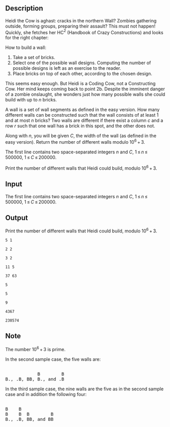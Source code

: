 ## Description

<div><p>Heidi the Cow is aghast: cracks in the northern Wall? Zombies gathering outside, forming groups, preparing their assault? This must not happen! Quickly, she fetches her HC<span class="tex-span"><sup class="upper-index">2</sup></span> (Handbook of Crazy Constructions) and looks for the right chapter:</p><p><span class="tex-font-style-it">How to build a wall:</span></p><ol> <li> <span class="tex-font-style-it">Take a set of bricks.</span> </li><li> <span class="tex-font-style-it">Select one of the possible wall designs. Computing the number of possible designs is left as an exercise to the reader.</span> </li><li> <span class="tex-font-style-it">Place bricks on top of each other, according to the chosen design.</span> </li></ol><p>This seems easy enough. But Heidi is a Coding Cow, not a Constructing Cow. Her mind keeps coming back to point 2b. Despite the imminent danger of a zombie onslaught, she wonders just how many possible walls she could build with up to <span class="tex-span"><i>n</i></span> bricks.</p><p>A <span class="tex-font-style-it">wall</span> is a set of wall segments as defined in the easy version. How many different walls can be constructed such that the wall consists of at least <span class="tex-span">1</span> and at most <span class="tex-span"><i>n</i></span> bricks? Two walls are different if there exist a column <span class="tex-span"><i>c</i></span> and a row <span class="tex-span"><i>r</i></span> such that one wall has a brick in this spot, and the other does not.</p><p>Along with <span class="tex-span"><i>n</i></span>, you will be given <span class="tex-span"><i>C</i></span>, the width of the wall (as defined in the easy version). Return the number of different walls modulo <span class="tex-span">10<sup class="upper-index">6</sup> + 3</span>.</p></div><div class="input-specification"><p>The first line contains two space-separated integers <span class="tex-span"><i>n</i></span> and <span class="tex-span"><i>C</i></span>, <span class="tex-span">1 ≤ <i>n</i> ≤ 500000</span>, <span class="tex-span">1 ≤ <i>C</i> ≤ 200000</span>.</p></div><div class="output-specification"><p>Print the number of different walls that Heidi could build, modulo <span class="tex-span">10<sup class="upper-index">6</sup> + 3</span>.</p></div>

## Input

<p>The first line contains two space-separated integers <span class="tex-span"><i>n</i></span> and <span class="tex-span"><i>C</i></span>, <span class="tex-span">1 ≤ <i>n</i> ≤ 500000</span>, <span class="tex-span">1 ≤ <i>C</i> ≤ 200000</span>.</p>

## Output

<p>Print the number of different walls that Heidi could build, modulo <span class="tex-span">10<sup class="upper-index">6</sup> + 3</span>.</p>





```input1
5 1

```




```input2
2 2

```




```input3
3 2

```




```input4
11 5

```




```input5
37 63

```




```output1
5

```




```output2
5

```




```output3
9

```




```output4
4367

```




```output5
230574

```



## Note

<p>The number <span class="tex-span">10<sup class="upper-index">6</sup> + 3</span> is prime.</p><p>In the second sample case, the five walls are: </p><pre class="verbatim"><br>            B        B<br>B., .B, BB, B., and .B<br></pre><p>In the third sample case, the nine walls are the five as in the second sample case and in addition the following four: </p><pre class="verbatim"><br>B    B<br>B    B  B        B<br>B., .B, BB, and BB<br></pre>
